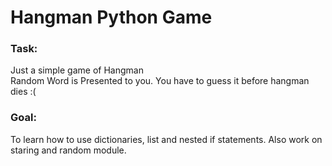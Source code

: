 # Hangman Python Game

<h3>Task: </h3>
Just a simple game of Hangman <br/>
Random Word is Presented to you. You have to guess it before hangman dies :(

<h3>Goal: </h3>
To learn how to use dictionaries, list and nested if statements. Also work on staring and random module.